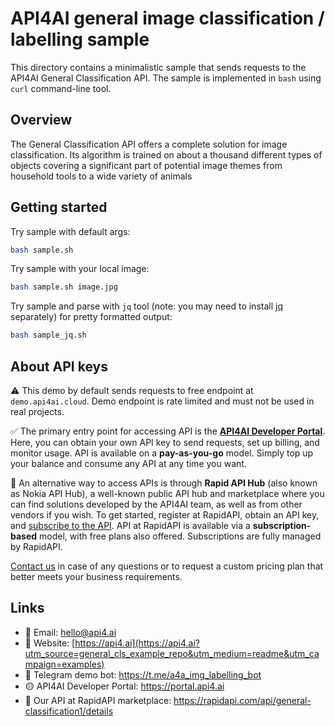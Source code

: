 # API4AI general image classification / labelling sample

This directory contains a minimalistic sample that sends requests to the API4AI General Classification API.
The sample is implemented in `bash` using `curl` command-line tool.


## Overview

The General Classification API offers a complete solution for image classification. Its algorithm is trained on about a thousand different types of objects covering a significant part of potential image themes from household tools to a wide variety of animals


## Getting started

Try sample with default args:

```bash
bash sample.sh
```

Try sample with your local image:

```bash
bash sample.sh image.jpg
```

Try sample and parse with `jq` tool (note: you may need to install [jq](https://stedolan.github.io/jq/) separately) for pretty formatted output:

```bash
bash sample_jq.sh
```


## About API keys

⚠️ This demo by default sends requests to free endpoint at `demo.api4ai.cloud`.
Demo endpoint is rate limited and must not be used in real projects.

✅ The primary entry point for accessing API is the **[API4AI Developer Portal](https://portal.api4.ai)**. Here, you can obtain your own API key to send requests, set up billing, and monitor usage. API is available on a **pay-as-you-go** model. Simply top up your balance and consume any API at any time you want.

🐙 An alternative way to access APIs is through **Rapid API Hub** (also known as Nokia API Hub), a well-known public API hub and marketplace where you can find solutions developed by the API4AI team, as well as from other vendors if you wish. To get started, register at RapidAPI, obtain an API key, and [subscribe to the API](https://rapidapi.com/api4ai-api4ai-default/api/general-classification1/details). API at RapidAPI is available via a **subscription-based** model, with free plans also offered. Subscriptions are fully managed by RapidAPI.

[Contact us](https://api4.ai/contacts?utm_source=general_cls_example_repo&utm_medium=readme&utm_campaign=examples) in case of any questions or to request a custom pricing plan
that better meets your business requirements.


## Links

* 📩 Email: hello@api4.ai
* 🔗 Website: [https://api4.ai](https://api4.ai?utm_source=general_cls_example_repo&utm_medium=readme&utm_campaign=examples)
* 🤖 Telegram demo bot: https://t.me/a4a_img_labelling_bot
* 🟡 API4AI Developer Portal: https://portal.api4.ai
* 🔵 Our API at RapidAPI marketplace: https://rapidapi.com/api/general-classification1/details
